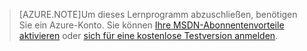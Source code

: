 
> [AZURE.NOTE]Um dieses Lernprogramm abzuschließen, benötigen Sie ein Azure-Konto. Sie können <a href="/pricing/member-offers/msdn-benefits-details/" target="_blank">Ihre MSDN-Abonnentenvorteile aktivieren</a> oder <a href="/pricing/free-trial/" target="_blank">sich für eine kostenlose Testversion anmelden</a>.

<!---HONumber=62-->